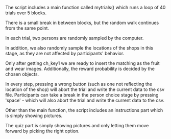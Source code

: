 The script includes a main function called mytrials() which runs a loop of 40 trials over 5 blocks. 

There is a small break in between blocks, but the random walk continues from the same point.

In each trial, two persons are randomly sampled by the computer. 

In addition, we also randomly sample the locations of the shops in this stage, as they are not affected by participants' behavior.

Only after getting ch_key1 we are ready to insert the matching as the fruit and wear images.
Additionally, the reward probability is decided by the chosen objects.

In every step, pressing a wrong button (such as one not reflecting the location of the shop) will abort the trial and write the current data to the csv file.
Participants can take a break in the person choice stage by pressing 'space' - which will also abort the trial and write the current data to the csv.

Other than the main function, the script includes an instructions part which is simply showing pictures. 

The quiz part is simply showing pictures and only letting them move forward by picking the right option.

